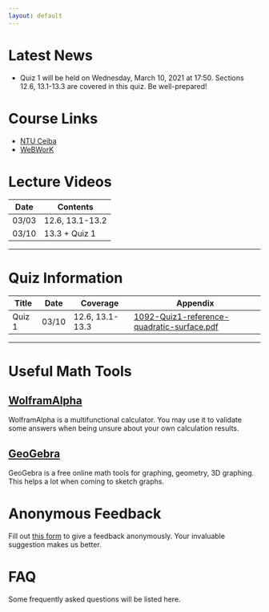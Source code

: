 ```yaml
---
layout: default
---
```


# Latest News
- Quiz 1 will be held on Wednesday, March 10, 2021 at 17:50. Sections 12.6, 13.1-13.3 are covered in this quiz. Be well-prepared!

# Course Links
- [NTU Ceiba](https://ceiba.ntu.edu.tw/)
- [WeBWorK](http://webwork.math.ntu.edu.tw/webwork2/1092MATH4008_07/)

# Lecture Videos

| Date  | Contents        |
|-------|-----------------|
| 03/03 | 12.6, 13.1-13.2 |
| 03/10 | 13.3 + Quiz 1   |

* * *

# Quiz Information

| Title  | Date  | Coverage        | Appendix         |
|--------|-------|-----------------|------------------|
| Quiz 1 | 03/10 | 12.6, 13.1-13.3 |[1092-Quiz1-reference-quadratic-surface.pdf](https://github.com/1011cychien/2021_spring_ntu_calc_07-2/files/6114145/1092-Quiz1-reference-quadratic-surface.pdf)|


* * *

# Useful Math Tools
## [WolframAlpha](https://www.wolframalpha.com/)
WolframAlpha is a multifunctional calculator. You may use it to validate some answers when being unsure about your own calculation results.
## [GeoGebra](https://www.geogebra.org/?lang=zh-TW)
GeoGebra is a free online math tools for graphing, geometry, 3D graphing. This helps a lot when coming to sketch graphs.

# Anonymous Feedback
Fill out [this form](https://peing.net/zh-TW/1011_cychien) to give a feedback anonymously. Your invaluable suggestion makes us better.

# FAQ
Some frequently asked questions will be listed here.
